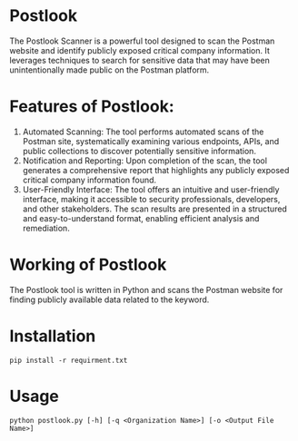 # Postlook

The Postlook Scanner is a powerful tool designed to scan the Postman website and identify publicly exposed critical company information. It leverages techniques to search for sensitive data that may have been unintentionally made public on the Postman platform.
# Features of Postlook:
1. Automated Scanning: The tool performs automated scans of the Postman site, systematically examining various endpoints, APIs, and public collections to discover potentially sensitive information.
2. Notification and Reporting: Upon completion of the scan, the tool generates a comprehensive report that highlights any publicly exposed critical company information found.
3. User-Friendly Interface: The tool offers an intuitive and user-friendly interface, making it accessible to security professionals, developers, and other stakeholders. The scan results are presented in a structured and easy-to-understand format, enabling efficient analysis and remediation.
 
# Working of Postlook
The Postlook tool is written in Python and scans the Postman website for finding publicly available data related to the keyword.

# Installation

`pip install -r requirment.txt`

# Usage 

`python postlook.py [-h] [-q <Organization Name>] [-o <Output File Name>]`


